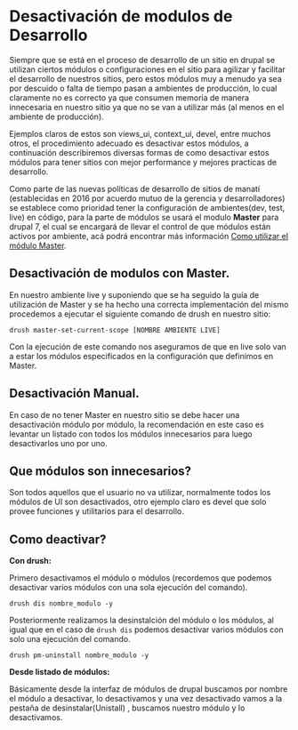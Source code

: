 # Desactivación de modulos de Desarrollo

 Siempre que se está en el proceso de desarrollo de un sitio en drupal se utilizan ciertos módulos o configuraciones en el sitio para agilizar y facilitar el desarrollo de nuestros sitios, pero estos módulos muy a menudo ya sea por descuido o falta de tiempo pasan a ambientes de producción, lo cual claramente no es correcto ya que consumen memoria de manera innecesaria en nuestro sitio ya que no se van a utilizar más  (al menos en el ambiente de producción).
 
 Ejemplos claros de estos son views_ui, context_ui, devel, entre muchos otros, el procedimiento adecuado es desactivar estos módulos, a continuación describiremos diversas formas de como desactivar estos módulos para tener sitios con mejor performance y mejores practicas de desarrollo.
 
 
 Como parte de las nuevas políticas de desarrollo de sitios de manatí (establecidas en 2016 por acuerdo mutuo de la gerencia y desarrolladores) se establece como prioridad tener la configuración de ambientes(dev, test, live) en código, para la parte de módulos se usará el modulo **Master** para drupal 7, el cual se encargará de llevar el control de que módulos están activos por ambiente, acá podrá encontrar más información [Como utilizar el módulo Master](https://manati.gitbooks.io/manati-kb/content/Desarrollo/Back_End/como_utilizar_master_modulo_drupal_7.html).
 
 
## Desactivación de modulos con Master.


En nuestro ambiente live y suponiendo que se ha seguido la guía de utilización de Master y se ha hecho una correcta implementación del mismo procedemos a ejecutar el siguiente comando de drush en nuestro sitio:

```drush master-set-current-scope [NOMBRE AMBIENTE LIVE]```

Con la ejecución de este comando nos aseguramos de que en live solo van a estar los módulos especificados en la configuración que definimos en Master.


## Desactivación Manual.

En caso de no tener Master en nuestro sitio se debe hacer una desactivación módulo por módulo, la recomendación en este caso es levantar un listado con todos los módulos innecesarios para luego desactivarlos uno por uno.

## Que módulos son innecesarios? 
Son todos aquellos que el usuario no va utilizar, normalmente todos los módulos de UI son desactivados, otro ejemplo claro es devel que solo provee funciones y utilitarios para el desarrollo.

## Como deactivar?

**Con drush:**

Primero desactivamos el módulo o módulos (recordemos que podemos desactivar varios módulos con una sola ejecución del comando).

```drush dis nombre_modulo -y```

Posteriormente realizamos la desinstalción del módulo o los módulos, al igual que en el caso de ```drush dis``` podemos desactivar varios módulos con solo una ejecución del comando.

```drush pm-uninstall nombre_modulo -y```


**Desde listado de módulos:**
 
 Básicamente desde la interfaz de módulos de drupal buscamos por nombre el módulo a desactivar, lo desactivamos y una vez desactivado vamos a la pestaña de desinstalar(Unistall) , buscamos nuestro módulo y lo desactivamos.





